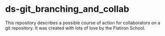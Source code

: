 # ds-git_branching_and_collab

This repository describes a possible course of action for collaborators on a git repository. It was created with lots of love by the Flatiron School.
